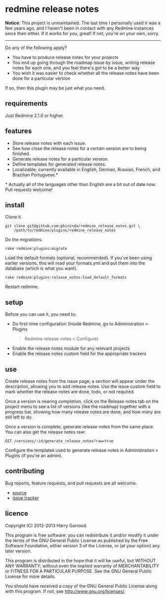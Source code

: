 # redmine release notes

**Notice**: This project is unmaintained. The last time I personally used it was a few years ago, and I haven't been in contact with any Redmine instances since then either. If it works for you, great! If not, you're on your own, sorry.

---

Do any of the following apply?

* You have to produce release notes for your projects
* You end up going through the roadmap issue by issue, writing release notes
  for each one, and you feel there's got to be a better way
* You wish it was easier to check whether all the release notes have been done
  for a particular version

If so, then this plugin may be just what you need.

## requirements

Just Redmine 2.1.0 or higher.

## features

* Store release notes with each issue.
* See how close the release notes for a certain version are to being finished.
* Generate release notes for a particular version.
* Define templates for generated release notes.
* Localizable; currently available in English, German, Russian, French, and
  Brazilian Portuguese.\*

\* Actually all of the languages other than English are a bit out of date now.
Pull requests welcome!

## install

Clone it.

    git clone git@github.com:pbininda/redmine_release_notes.git \
        /path/to/redmine/plugins/redmine_release_notes

Do the migrations.

    rake redmine:plugins:migrate

Load the default formats (optional, recommended). If you've been using earlier
versions, this will read your formats.yml and put them into the database (which
is what you want).

    rake redmine:plugins:release_notes:load_default_formats

Restart redmine.

## setup

Before you can use it, you need to:

* Do first-time configuration (Inside Redmine, go to Administration > Plugins
  > Redmine release notes > Configure)
* Enable the release notes module for any relevant projects
* Enable the release notes custom field for the appropriate trackers

## use

Create release notes from the issue page; a section will appear under the
description, allowing you to add release notes. Use the issue custom field to
mark whether the release notes are done, todo, or not required.

Once a version is nearing completion, click on the Release notes tab on the
project menu to see a list of versions (like the roadmap) together with a
progress bar, showing how many release notes are done, and how many are still
left to do.

Once a version is complete, generate release notes from the same place. You can
also get the release notes raw:

    GET /versions/:id/generate_release_notes?raw=true

Configure the templates used to generate release notes in Administration >
Plugins (if you're an admin).

## contributing

Bug reports, feature requests, and pull requests are all welcome.

* [source](https://github.com/pbininda/redmine_release_notes)
* [issue tracker](https://github.com/pbininda/redmine_release_notes/issues)

## licence

Copyright (C) 2012-2013 Harry Garrood.

This program is free software: you can redistribute it and/or modify it under
the terms of the GNU General Public License as published by the Free Software
Foundation, either version 3 of the License, or (at your option) any later
version.

This program is distributed in the hope that it will be useful, but WITHOUT ANY
WARRANTY; without even the implied warranty of MERCHANTABILITY or FITNESS FOR A
PARTICULAR PURPOSE. See the GNU General Public License for more details.

You should have received a copy of the GNU General Public License along with
this program. If not, see <http://www.gnu.org/licenses/>.

